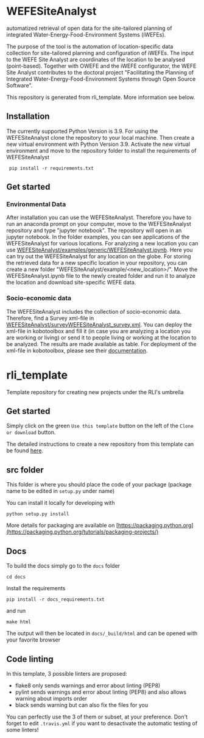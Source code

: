 # WEFESiteAnalyst
automatized retrieval of open data for the site-tailored planning of integrated Water-Energy-Food-Environment Systems (iWEFEs).

The purpose of the tool is the automation of location-specific data collection for site-tailored planning and configuration of iWEFEs. The input to the WEFE Site Analyst are coordinates of the location to be analysed (point-based). Together with OWEFE and the iWEFE configurator, the WEFE Site Analyst contributes to the doctoral project "Facilitating the Planning of Integrated Water-Energy-Food-Environment Systems through Open Source Software".

This repository is generated from rli_template. More information see below. 

## Installation

The currently supported Python Version is 3.9. For using the WEFESiteAnalyst clone the repository to your local machine. Then create a new virtual environment with Python Version 3.9. Activate the new virtual environment and move to the repository folder to install the requirements of WEFESiteAnalyst

     pip install -r requirements.txt

## Get started
### Environmental Data
After installation you can use the WEFESiteAnalyst. Therefore you have to run an anaconda prompt on your computer, move to the WEFESiteAnalyst repository and type "jupyter notebook". The repository will open in an jupyter notebook. In the folder examples, you can see applications of the WEFESiteAnalyst for various locations. For analyzing a new location you can use [WEFESiteAnalyst/examples/generic/WEFESiteAnalyst.ipynb](https://github.com/JulianBarinton/WEFESiteAnalyst/tree/master/examples/generic). Here you can try out the WEFESiteAnalyst for any location on the globe. For storing the retrieved data for a new specific location in your repository, you can create a new folder "WEFESiteAnalyst/example/<new_location>/". Move the WEFESiteAnalyst.ipynb file to the newly created folder and run it to analyze the location and download site-specific WEFE data.

### Socio-economic data
The WEFESiteAnalyst includes the collection of socio-economic data. Therefore, find a Survey xml-file in [WEFESiteAnalyst/surveyWEFESiteAnalyst_survey.xml](https://github.com/JulianBarinton/WEFESiteAnalyst/blob/master/survey/WEFESiteAnalyst_survey.xml). You can deploy the xml-file in kobotoolbox and fill it (in case you are analyzing a location you are working or living) or send it to people living or working at the location to be analyzed. The results are made available as table. For deployment of the xml-file in kobotoolbox, please see their [documentation](https://support.kobotoolbox.org/).

# rli_template
Template repository for creating new projects under the RLI's umbrella

## Get started

Simply click on the green `Use this template` button on the left of the `Clone or download` button.

The detailed instructions to create a new repository from this template can be found [here](https://help.github.com/en/articles/creating-a-repository-from-a-template).

## src folder

This folder is where you should place the code of your package (package name to be edited in `setup.py` under name)

You can install it locally for developing with

    python setup.py install
    
More details for packaging are available on [https://packaging.python.org](https://packaging.python.org/tutorials/packaging-projects/)


## Docs

To build the docs simply go to the `docs` folder

    cd docs

Install the requirements

    pip install -r docs_requirements.txt

and run

    make html

The output will then be located in `docs/_build/html` and can be opened with your favorite browser

## Code linting

In this template, 3 possible linters are proposed:
- flake8 only sends warnings and error about linting (PEP8)
- pylint sends warnings and error about linting (PEP8) and also allows warning about imports order
- black sends warning but can also fix the files for you

You can perfectly use the 3 of them or subset, at your preference. Don't forget to edit `.travis.yml` if you want to desactivate the automatic testing of some linters!
